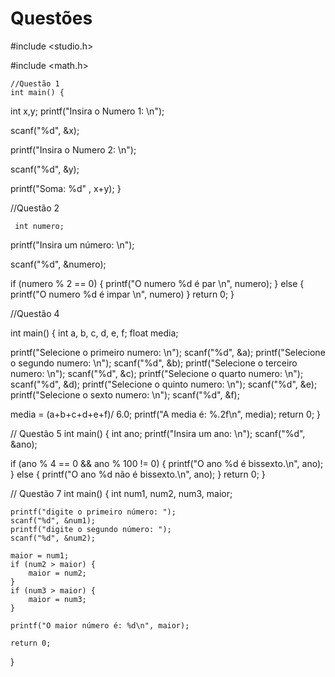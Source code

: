 # Questões 


#include <studio.h>

#include <math.h>

    //Questão 1
    int main() {
   int x,y;
printf("Insira o Numero 1: \n");

scanf("%d", &x);

printf("Insira o Numero 2: \n");

scanf("%d", &y);

printf("Soma: %d" , x+y);
}


//Questão 2

     int numero;

printf("Insira um número: \n");

scanf("%d", &numero);

if (numero % 2 == 0)  {
    printf("O numero %d é par \n", numero);
}
    else {
        printf("O numero %d é impar \n", numero)
}
return 0;
}

//Questão 4

int main() {
   int a, b, c, d, e, f;
float media;

printf("Selecione o primeiro numero: \n");
scanf("%d", &a);
printf("Selecione o segundo numero: \n");
scanf("%d", &b);
printf("Selecione o terceiro numero: \n");
scanf("%d", &c);
printf("Selecione o quarto numero: \n");
scanf("%d", &d);
printf("Selecione o quinto numero: \n");
scanf("%d", &e);
printf("Selecione o sexto numero: \n");
scanf("%d", &f);

media = (a+b+c+d+e+f)/ 6.0;
printf("A media é: %.2f\n", media);
return 0;
}

// Questão 5
int main() {
int ano;
printf("Insira um ano: \n");
scanf("%d", &ano);

if (ano % 4 == 0 && ano % 100 != 0)  {
printf("O ano %d é bissexto.\n", ano);
    } else {
        printf("O ano %d não é bissexto.\n", ano);
    }
return 0;
}

//  Questão 7
     int main() {
     int num1, num2, num3, maior;

    printf("digite o primeiro número: ");
    scanf("%d", &num1);
    printf("digite o segundo número: ");
    scanf("%d", &num2);

    maior = num1;
    if (num2 > maior) {
        maior = num2;
    }
    if (num3 > maior) {
        maior = num3;
    }

    printf("O maior número é: %d\n", maior);

    return 0;
}

